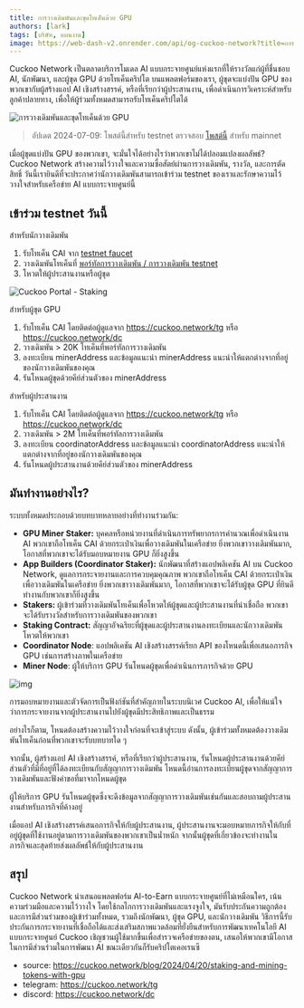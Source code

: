 ```yaml
---
title: การวางเดิมพันและขุดโทเค็นด้วย GPU
authors: [lark]
tags: [บริษัท, แผนงาน]
image: https://web-dash-v2.onrender.com/api/og-cuckoo-network?title=การวางเดิมพันและขุดโทเค็นด้วย GPU
---
```


Cuckoo Network เป็นตลาดบริการโมเดล AI แบบกระจายศูนย์แห่งแรกที่ให้รางวัลแก่ผู้ที่ชื่นชอบ AI, นักพัฒนา, และผู้ขุด GPU ด้วยโทเค็นคริปโต บนแพลตฟอร์มของเรา, ผู้ขุดจะแบ่งปัน GPU ของพวกเขากับผู้สร้างแอป AI เชิงสร้างสรรค์, หรือที่เรียกว่าผู้ประสานงาน, เพื่อดำเนินการวิเคราะห์สำหรับลูกค้าปลายทาง, เพื่อให้ผู้ร่วมทั้งหมดสามารถรับโทเค็นคริปโตได้

![การวางเดิมพันและขุดโทเค็นด้วย GPU](https://cuckoo-network.b-cdn.net/staking-and-mining-tokens.webp "การวางเดิมพันและขุดโทเค็นด้วย GPU")

> อัปเดต 2024-07-09: โพสต์นี้สำหรับ testnet ตรวจสอบ [โพสต์นี้](/blog/2024/07/15/cuckoo-network-mining-gpu-july-2024) สำหรับ mainnet

เมื่อผู้ขุดแบ่งปัน GPU ของพวกเขา, จะมั่นใจได้อย่างไรว่าพวกเขาไม่ได้ปลอมแปลงผลลัพธ์? Cuckoo Network สร้างความไว้วางใจและความซื่อสัตย์ผ่านการวางเดิมพัน, รางวัล, และการตัดสิทธิ์ วันนี้เรายินดีที่จะประกาศว่านักวางเดิมพันสามารถเข้าร่วม testnet ของเราและรักษาความไว้วางใจสำหรับเครือข่าย AI แบบกระจายศูนย์นี้

## **เข้าร่วม testnet วันนี้**

สำหรับนักวางเดิมพัน

1. รับโทเค็น CAI จาก [testnet faucet](https://cuckoo.network/portal/faucet)
2. วางเดิมพันโทเค็นที่ [พอร์ทัลการวางเดิมพัน / การวางเดิมพัน testnet](https://cuckoo.network/portal/staking/testnet)
3. โหวตให้ผู้ประสานงานหรือผู้ขุด

![Cuckoo Portal - Staking](https://cuckoo-network.b-cdn.net/staking-portal-screenshot.webp "Cuckoo Portal - Staking")

สำหรับผู้ขุด GPU

1. รับโทเค็น CAI โดยติดต่อผู้ดูแลจาก https://cuckoo.network/tg หรือ https://cuckoo.network/dc
2. วางเดิมพัน > 20K โทเค็นที่พอร์ทัลการวางเดิมพัน
3. ลงทะเบียน minerAddress และข้อมูลแนะนำ minerAddress แนะนำให้แตกต่างจากที่อยู่ของนักวางเดิมพันของคุณ
4. รันโหนดผู้ขุดด้วยคีย์ส่วนตัวของ minerAddress

สำหรับผู้ประสานงาน

1. รับโทเค็น CAI โดยติดต่อผู้ดูแลจาก https://cuckoo.network/tg หรือ https://cuckoo.network/dc
2. วางเดิมพัน > 2M โทเค็นที่พอร์ทัลการวางเดิมพัน
3. ลงทะเบียน coordinatorAddress และข้อมูลแนะนำ coordinatorAddress แนะนำให้แตกต่างจากที่อยู่ของนักวางเดิมพันของคุณ
4. รันโหนดผู้ประสานงานด้วยคีย์ส่วนตัวของ minerAddress

## **มันทำงานอย่างไร?**

ระบบทั้งหมดประกอบด้วยบทบาทหลายอย่างที่ทำงานร่วมกัน:

- **GPU Miner Staker:** บุคคลหรือหน่วยงานที่ดำเนินการทรัพยากรการคำนวณเพื่อดำเนินงาน AI พวกเขาถือโทเค็น CAI ด้วยกระเป๋าเงินเพื่อวางเดิมพันในเครือข่าย ยิ่งพวกเขาวางเดิมพันมาก, โอกาสที่พวกเขาจะได้รับมอบหมายงาน GPU ก็ยิ่งสูงขึ้น
- **App Builders (Coordinator Staker):** นักพัฒนาที่สร้างแอปพลิเคชัน AI บน Cuckoo Network, ดูแลการกระจายงานและการควบคุมคุณภาพ พวกเขาถือโทเค็น CAI ด้วยกระเป๋าเงินเพื่อวางเดิมพันในเครือข่าย ยิ่งพวกเขาวางเดิมพันมาก, โอกาสที่พวกเขาจะได้รับผู้ขุด GPU ที่ยินดีทำงานกับพวกเขาก็ยิ่งสูงขึ้น
- **Stakers:** ผู้เข้าร่วมที่วางเดิมพันโทเค็นเพื่อโหวตให้ผู้ขุดและผู้ประสานงานที่น่าเชื่อถือ พวกเขาจะได้รับรางวัลสำหรับการวางเดิมพันของพวกเขา
- **Staking Contract:** สัญญาอัจฉริยะที่ผู้ขุดและผู้ประสานงานลงทะเบียนและนักวางเดิมพันโหวตให้พวกเขา
- **Coordinator Node**: แอปพลิเคชัน AI เชิงสร้างสรรค์เรียก API ของโหนดนี้เพื่อเสนอภารกิจ GPU เช่นการสร้างภาพในเครือข่าย
- **Miner Node**: ผู้ให้บริการ GPU รันโหนดผู้ขุดเพื่อดำเนินการภารกิจด้วย GPU

![img](https://cuckoo-network.b-cdn.net/cuckoo-staking@2x.webp)

การมอบหมายงานและตัวจัดการเป็นฟังก์ชันที่สำคัญภายในระบบนิเวศ Cuckoo AI, เพื่อให้แน่ใจว่าการกระจายงานจากผู้ประสานงานไปยังผู้ขุดมีประสิทธิภาพและเป็นธรรม

อย่างไรก็ตาม, โหนดต้องสร้างความไว้วางใจก่อนที่จะเข้าสู่ระบบ ดังนั้น, ผู้เข้าร่วมทั้งหมดต้องวางเดิมพันโทเค็นก่อนที่พวกเขาจะรับบทบาทใด ๆ

จากนั้น, ผู้สร้างแอป AI เชิงสร้างสรรค์, หรือที่เรียกว่าผู้ประสานงาน, รันโหนดผู้ประสานงานด้วยคีย์ส่วนตัวที่มีที่อยู่ที่ได้ลงทะเบียนกับสัญญาการวางเดิมพัน โหนดนี้อ่านการลงทะเบียนผู้ขุดจากสัญญาการวางเดิมพันและฟังคำขอที่มาจากโหนดผู้ขุด

ผู้ให้บริการ GPU รันโหนดผู้ขุดซึ่งจะดึงข้อมูลจากสัญญาการวางเดิมพันเช่นกันและสอบถามผู้ประสานงานสำหรับภารกิจที่ค้างอยู่

เมื่อแอป AI เชิงสร้างสรรค์เสนอภารกิจให้กับผู้ประสานงาน, ผู้ประสานงานจะมอบหมายภารกิจให้กับที่อยู่ผู้ขุดที่ใช้งานอยู่ตามการวางเดิมพันของพวกเขาเป็นน้ำหนัก จากนั้นผู้ขุดที่เกี่ยวข้องจะทำงานในภารกิจและสุดท้ายส่งผลลัพธ์ให้กับผู้ประสานงาน

## **สรุป**

Cuckoo Network นำเสนอแพลตฟอร์ม AI-to-Earn แบบกระจายศูนย์ที่ไม่เหมือนใคร, เน้นความร่วมมือและความไว้วางใจ โดยใช้กลไกการวางเดิมพันและแรงจูงใจ, มันรับประกันความถูกต้องและการมีส่วนร่วมของผู้เข้าร่วมทั้งหมด, รวมถึงนักพัฒนา, ผู้ขุด GPU, และนักวางเดิมพัน วิธีการนี้รับประกันการกระจายงานที่เชื่อถือได้และส่งเสริมสภาพแวดล้อมที่ยั่งยืนสำหรับการพัฒนาเทคโนโลยี AI แบบกระจายศูนย์ Cuckoo เชิญชวนผู้ใช้มากขึ้นเพื่อสำรวจเครือข่ายของตน, เสนอให้พวกเขามีโอกาสในการมีส่วนร่วมในการพัฒนา AI ขณะเดียวกันก็รับคริปโตเคอเรนซี

- source: https://cuckoo.network/blog/2024/04/20/staking-and-mining-tokens-with-gpu
- telegram: https://cuckoo.network/tg
- discord: https://cuckoo.network/dc